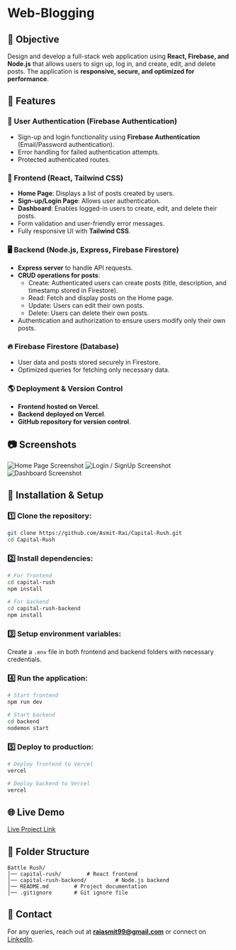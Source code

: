 # Web-Blogging

## 🚀 Objective
Design and develop a full-stack web application using **React, Firebase, and Node.js** that allows users to sign up, log in, and create, edit, and delete posts. The application is **responsive, secure, and optimized for performance**.

## 📌 Features
### 🔐 User Authentication (Firebase Authentication)
- Sign-up and login functionality using **Firebase Authentication** (Email/Password authentication).
- Error handling for failed authentication attempts.
- Protected authenticated routes.

### 🎨 Frontend (React, Tailwind CSS)
- **Home Page**: Displays a list of posts created by users.
- **Sign-up/Login Page**: Allows user authentication.
- **Dashboard**: Enables logged-in users to create, edit, and delete their posts.
- Form validation and user-friendly error messages.
- Fully responsive UI with **Tailwind CSS**.

### 🖥 Backend (Node.js, Express, Firebase Firestore)
- **Express server** to handle API requests.
- **CRUD operations for posts**:
  - Create: Authenticated users can create posts (title, description, and timestamp stored in Firestore).
  - Read: Fetch and display posts on the Home page.
  - Update: Users can edit their own posts.
  - Delete: Users can delete their own posts.
- Authentication and authorization to ensure users modify only their own posts.

### 🔥 Firebase Firestore (Database)
- User data and posts stored securely in Firestore.
- Optimized queries for fetching only necessary data.

### 🌎 Deployment & Version Control
- **Frontend hosted on Vercel**.
- **Backend deployed on Vercel**.
- **GitHub repository for version control**.

## 📷 Screenshots
![Home Page Screenshot](./1.png)
![Login / SignUp Screenshot](./2.png)
![Dashboard Screenshot](./3.png)


## 🔧 Installation & Setup
### 1️⃣ Clone the repository:
```sh
git clone https://github.com/Asmit-Rai/Capital-Rush.git
cd Capital-Rush
```

### 2️⃣ Install dependencies:
```sh
# For frontend
cd capital-rush
npm install

# For backend
cd capital-rush-backend
npm install
```

### 3️⃣ Setup environment variables:
Create a `.env` file in both frontend and backend folders with necessary credentials.

### 4️⃣ Run the application:
```sh
# Start frontend
npm run dev

# Start backend
cd backend
nodemon start
```

### 5️⃣ Deploy to production:
```sh
# Deploy frontend to Vercel
vercel

# Deploy backend to Vercel
vercel
```

## 🌐 Live Demo
[Live Project Link](https://capital-rush01.vercel.app/)

## 📂 Folder Structure
```
Battle Rush/
│── capital-rush/        # React frontend
│── capital-rush-backend/         # Node.js backend
│── README.md        # Project documentation
│── .gitignore       # Git ignore file
```



## 📩 Contact
For any queries, reach out at **raiasmit99@gmail.com** or connect on [LinkedIn](https://www.linkedin.com/in/asmit-rai-b4a614224/).
